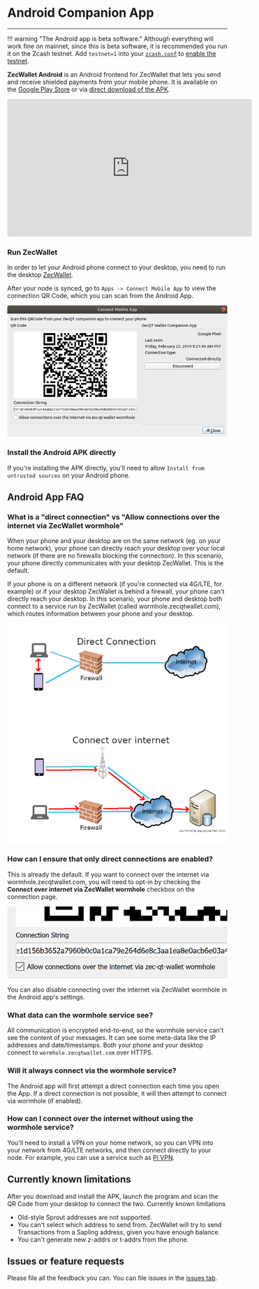 # Android Companion App

---

!!! warning "The Android app is beta software."
    Although everything will work fine on mainnet, since this is beta software, it is recommended you run it on the Zcash testnet. Add `testnet=1` into your [`zcash.conf`](/using-zecwallet/#customising-zcashconf) to [enable the testnet](/faq/#does-zecwallet-work-on-testnet).

**ZecWallet Android** is an Android frontend for ZecWallet that lets you send and receive shielded payments from your mobile phone. It is available on the [Google Play Store](https://play.google.com/store/apps/details?id=com.adityapk.zcash.zqwandroid) or via [direct download of the APK](https://github.com/adityapk00/zqwandroid/releases).

<div class="video_container">
    <iframe width="560" height="315" src="https://www.youtube-nocookie.com/embed/SIhG8fPsE8c" frameborder="0" allow="accelerometer; autoplay; encrypted-media; gyroscope; picture-in-picture" allowfullscreen class="video"></iframe>
</div>

### Run ZecWallet
In order to let your Android phone connect to your desktop, you need to run the desktop [ZecWallet](https://github.com/ZcashFoundation/zecwallet).

After your node is synced, go to `Apps -> Connect Mobile App` to view the connection QR Code, which you can scan from the Android App.

![Connect to Android App](images/android-connection.png)

### Install the Android APK directly
If you're installing the APK directly, you'll need to allow `Install from untrusted sources` on your Android phone.

## Android App FAQ

### What is a "direct connection" vs "Allow connections over the internet via ZecWallet wormhole"

When your phone and your desktop are on the same network (eg. on your home network), your phone can directly reach your desktop over your local network (if there are no firewalls blocking the connection). In this scenario, your phone directly communicates with your desktop ZecWallet. This is the default.

If your phone is on a different network (if you're connected via 4G/LTE, for example) or if your desktop ZecWallet is behind a firewall, your phone can't directly reach your desktop. In this scenario, your phone and desktop both connect to a service run by ZecWallet (called wormhole.zecqtwallet.com), which routes information between your phone and your desktop.

![Wormhole connection](images/wormholeconnect.png)

### How can I ensure that only direct connections are enabled?

This is already the default. If you want to connect over the internet via wormhole.zecqtwallet.com, you will need to opt-in by checking the **Connect over internet via ZecWallet wormhole** checkbox on the connection page.

![Connect over internet](images/connectoverinternetcheckbox.png)

You can also disable connecting over the internet via ZecWallet wormhole in the Android app's settings.

### What data can the wormhole service see?

All communication is encrypted end-to-end, so the wormhole service can't see the content of your messages. It can see some meta-data like the IP addresses and date/timestamps. Both your phone and your desktop connect to `wormhole.zecqtwallet.com` over HTTPS.

### Will it always connect via the wormhole service?

The Android app will first attempt a direct connection each time you open the App. If a direct connection is not possible, it will then attempt to connect via wormhole (if enabled).

### How can I connect over the internet without using the wormhole service?
You'll need to install a VPN on your home network, so you can VPN into your network from 4G/LTE networks, and then connect directly to your node. For example, you can use a service such as [Pi VPN](https://www.pivpn.io/).

## Currently known limitations

After you download and install the APK, launch the program and scan the QR Code from your desktop to connect the two.
Currently known limitations

* Old-style Sprout addresses are not supported.
* You can't select which address to send from. ZecWallet will try to send Transactions from a Sapling address, given you have enough balance.
* You can't generate new z-addrs or t-addrs from the phone.

## Issues or feature requests
Please file all the feedback you can. You can file issues in the [issues tab](https://github.com/adityapk00/zqwandroid/issues).
